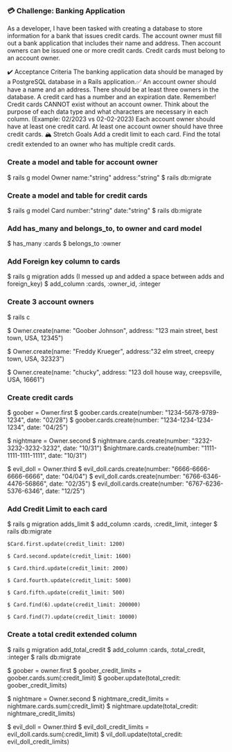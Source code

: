 ### 💳 Challenge: Banking Application
As a developer, I have been tasked with creating a database to store information for a bank that issues credit cards. The account owner must fill out a bank application that includes their name and address. Then account owners can be issued one or more credit cards. Credit cards must belong to an account owner.

✔️ Acceptance Criteria
The banking application data should be managed by a PostgreSQL database in a Rails application.✅
An account owner should have a name and an address.
There should be at least three owners in the database.
A credit card has a number and an expiration date.
Remember! Credit cards CANNOT exist without an account owner.
Think about the purpose of each data type and what characters are necessary in each column. (Example: 02/2023 vs 02-02-2023)
Each account owner should have at least one credit card.
At least one account owner should have three credit cards.
🏔 Stretch Goals
Add a credit limit to each card.
Find the total credit extended to an owner who has multiple credit cards.


### Create a model and table for account owner

  $ rails g model Owner name:"string" address:"string"
    $ rails db:migrate


### Create a model and table for credit cards

  $ rails g model Card number:"string" date:"string"
    $ rails db:migrate

### Add has_many and belongs_to, to owner and card model

  $ has_many :cards
    $ belongs_to :owner

### Add Foreign key column to cards
  $ rails g migration adds (I messed up and added a space between adds and foreign_key)
    $ add_column :cards, :owner_id, :integer


### Create 3 account owners
  $ rails c

  $ Owner.create(name: "Goober Johnson", address: "123 main street, best town, USA, 12345")

  $ Owner.create(name: "Freddy Krueger", address:"32 elm street, creepy town, USA, 32323")

  $ Owner.create(name: "chucky", address: "123 doll house way, creepsville, USA, 16661")

### Create credit cards
  $ goober = Owner.first
    $ goober.cards.create(number: "1234-5678-9789-1234", date: "02/28")
    $ goober.cards.create(number: "1234-1234-1234-1234", date: "04/25")

  $ nightmare = Owner.second
    $ nightmare.cards.create(number: "3232-3232-3232-3232", date: "10/31")
    $nightmare.cards.create(number: "1111-1111-1111-1111", date: "10/31")

  $ evil_doll = Owner.third
    $ evil_doll.cards.create(number: "6666-6666-6666-6666", date: "04/04")
    $ evil_doll.cards.create(number: "6766-6346-4476-56866", date: "02/35")
    $ evil_doll.cards.create(number: "6767-6236-5376-6346", date: "12/25")

### Add Credit Limit to each card

  $ rails g migration adds_limit
    $ add_column :cards, :credit_limit, :integer
      $ rails db:migrate

    $Card.first.update(credit_limit: 1200)

    $ Card.second.update(credit_limit: 1600)

    $ Card.third.update(credit_limit: 2000)

    $ Card.fourth.update(credit_limit: 5000)

    $ Card.fifth.update(credit_limit: 500)

    $ Card.find(6).update(credit_limit: 200000)

    $ Card.find(7).update(credit_limit: 10000)

### Create a total credit extended column

  $ rails g migration add_total_credit
    $ add_column :cards, :total_credit, :integer
      $ rails db:migrate 

  $ goober = owner.first
    $ goober_credit_limits = goober.cards.sum(:credit_limit)
      $ goober.update(total_credit: goober_credit_limits)

  $ nightmare = Owner.second
    $ nightmare_credit_limits = nightmare.cards.sum(:credit_limit)
    $ nightmare.update(total_credit: nightmare_credit_limits)

  $ evil_doll = Owner.third
    $ evil_doll_credit_limits = evil_doll.cards.sum(:credit_limit)
      $ vil_doll.update(total_credit: evil_doll_credit_limits)